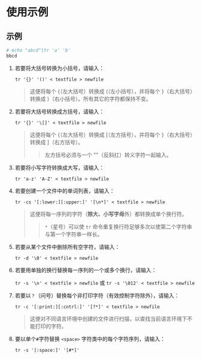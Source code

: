 # 使用示例

## 示例

```sh
# echo "abcd"|tr 'a' 'b'
bbcd
```

1. 若要将大括号转换为小括号，请输入：

    `tr '{}' '()' < textfile > newfile`

    > 这便将每个 {（左大括号）转换成 (（左小括号），并将每个 }（右大括号）转换成 )（右小括号）。所有其它的字符都保持不变。

2. 若要将大括号转换成方括号，请输入：

    `tr '{}' '\[]' < textfile > newfile`
    > 这便将每个 {（左大括号）转换成 [（左方括号），并将每个 }（右大括号）转换成 ]（右方括号）。
    >> 左方括号必须与一个 "\"（反斜扛）转义字符一起输入。

3. 若要将小写字符转换成大写，请输入：

    `tr 'a-z' 'A-Z' < textfile > newfile`

4. 若要创建一个文件中的单词列表，请输入：
    
    `tr -cs '[:lower:][:upper:]' '[\n*]' < textfile > newfile`

    > 这便将每一序列的字符（**除大、小写字母**外）都转换成单个换行符。
    >> `*`（星号）可以使 `tr` 命令重复换行符足够多次以使第二个字符串与第一个字符串一样长。

5. 若要从某个文件中删除所有空字符，请输入：
    
    `tr -d '\0' < textfile > newfile`

6. 若要用单独的换行替换每一序列的一个或多个换行，请输入：
    
    `tr -s '\n' < textfile > newfile`
    或
    `tr -s '\012' < textfile > newfile`

7. 若要以`？`（问号）替换每个非打印字符（有效控制字符除外），请输入：

    `tr -c '[:print:][:cntrl:]' '[?*]' < textfile > newfile`

    > 这便对不同语言环境中创建的文件进行扫描，以查找当前语言环境下不能打印的字符。

8. 要以单个`#`字符替换 `<space>` 字符类中的每个字符序列，请输入：
    
    `tr -s '[:space:]' '[#*]'`

